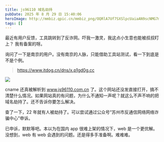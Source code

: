 ```yaml
---
title: js96110 域名劫持
pubDate: 2025 年 8 月 29 日 15:40:06
heroImage: http://mmbiz.qpic.cn/mmbiz_png/OQRlA7Uf7SXSlpcUaiaAN9scNMG7mtjss6yiboDLytad7CchDRibVfuZSUGm0CMHxSmRCmpMKia8ODic8q2iaQnHghiaw/0?from=appmsg
tags: []
---
```


最近有用户反馈，工具跳转到了反诈网。吓我一激灵，我这点小生意也能被叔叔盯上？
我有备案的呀。


询问了一下是南京的用户。没有南京的人脉，只能借助工具站测试，看一下到底是不是个例。

> https://www.itdog.cn/dns/x.p1gd0g.cc

![](http://mmbiz.qpic.cn/mmbiz_png/OQRlA7Uf7SXSlpcUaiaAN9scNMG7mtjss5QmXM3GFicIWQhAQRgX7ybu7ibb0z9NZHnym2yJhrIuHyn9U9hxynHiaA/0?from=appmsg)

cname 还真被解析到 www.js96110.com.cn 了。这个网站还没发直接打开，搞不清楚什么情况。如果网站真的有问题，为什么不通知一声呢？就这么不声不响的把域名劫持了。还不告诉你要怎么解决。

查了一下，22 年就有人被劫持了。可以尝试通过公众号“苏州市反通信网络网络诈骗中心”申诉。

已申诉，默默等吧。本以为在国内 app 很难上架的情况下，web 是一个更优解。没想到，web 有 web 会遇到的问题。还是得多手准备啊。难难难。
